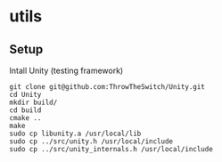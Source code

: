 # utils

## Setup

Intall Unity (testing framework)

    git clone git@github.com:ThrowTheSwitch/Unity.git
    cd Unity
    mkdir build/
    cd build
    cmake ..
    make
    sudo cp libunity.a /usr/local/lib
    sudo cp ../src/unity.h /usr/local/include
    sudo cp ../src/unity_internals.h /usr/local/include
